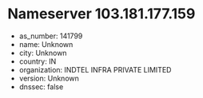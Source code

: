 # Nameserver 103.181.177.159

* as_number: 141799
* name: Unknown
* city: Unknown
* country: IN
* organization: INDTEL INFRA PRIVATE LIMITED
* version: Unknown
* dnssec: false
